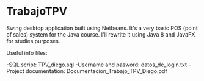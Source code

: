 # TrabajoTPV
Swing desktop application built using Netbeans. It's a very basic POS (point of sales) system for the Java course. 
I'll rewrite it using Java 8 and JavaFX for studies purposes.

Useful info files: 

-SQL script: TPV_diego.sql
-Username and pasword: datos_de_login.txt
-Project documentation: Documentacion_Trabajo_TPV_Diego.pdf
